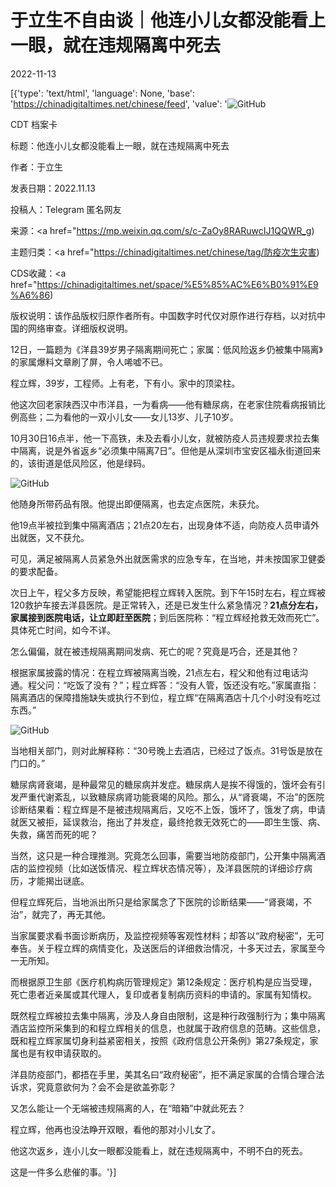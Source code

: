 # 于立生不自由谈｜他连小儿女都没能看上一眼，就在违规隔离中死去

2022-11-13

[{'type': 'text/html', 'language': None, 'base': 'https://chinadigitaltimes.net/chinese/feed', 'value': '![GitHub](https://chinadigitaltimes.net/chinese/files/2022/11/4410395159-768x512.jpeg)

CDT 档案卡

标题：他连小儿女都没能看上一眼，就在违规隔离中死去

作者：于立生

发表日期：2022.11.13

投稿人：Telegram 匿名网友

来源：<a href="https://mp.weixin.qq.com/s/c-ZaOy8RARuwcIJ1QQWR_g)

主题归类：<a href="https://chinadigitaltimes.net/chinese/tag/防疫次生灾害)

CDS收藏：<a href="https://chinadigitaltimes.net/space/%E5%85%AC%E6%B0%91%E9%A6%86)

版权说明：该作品版权归原作者所有。中国数字时代仅对原作进行存档，以对抗中国的网络审查。详细版权说明。





12日，一篇题为《洋县39岁男子隔离期间死亡；家属：低风险返乡仍被集中隔离》的家属爆料文章刷了屏，令人唏嘘不已。

程立辉，39岁，工程师。上有老，下有小。家中的顶梁柱。

他这次回老家陕西汉中市洋县，一为看病——他有糖尿病，在老家住院看病报销比例高些；二为看他的一双小儿女——女儿13岁、儿子10岁。

10月30日16点半，他一下高铁，未及去看小儿女，就被防疫人员违规要求拉去集中隔离，说是外省返乡“必须集中隔离7日”。但他是从深圳市宝安区福永街道回来的，该街道是低风险区，他是绿码。

![GitHub](https://chinadigitaltimes.net/chinese/files/2022/11/post-689689-6370e8a1b566f.)

他随身所带药品有限。他提出即便隔离，也去定点医院，未获允。

他19点半被拉到集中隔离酒店；21点20左右，出现身体不适，向防疫人员申请外出就医，又不获允。

可见，满足被隔离人员紧急外出就医需求的应急专车，在当地，并未按国家卫健委的要求配备。

次日上午，程父多方反映，希望能把程立辉转入医院。到下午15时左右，程立辉被120救护车接去洋县医院。是正常转入，还是已发生什么紧急情况？**21点分左右，家属接到医院电话，让立即赶至医院**；到后医院称：“程立辉经抢救无效而死亡”。具体死亡时间，如今不详。

怎么偏偏，就在被违规隔离期间发病、死亡的呢？究竟是巧合，还是其他？

根据家属披露的情况：在程立辉被隔离当晚，21点左右，程父和他有过电话沟通。程父问：“吃饭了没有？”；程立辉答：“没有人管，饭还没有吃。”家属直指：隔离酒店的保障措施缺失或执行不到位，程立辉“在隔离酒店十几个小时没有吃过东西。”

![GitHub](https://chinadigitaltimes.net/chinese/files/2022/11/post-689689-6370e8a3e5773.)

当地相关部门，则对此解释称：“30号晚上去酒店，已经过了饭点。31号饭是放在门口的。”

糖尿病肾衰竭，是种最常见的糖尿病并发症。糖尿病人是挨不得饿的，饿坏会有引发严重代谢紊乱，以致糖尿病肾功能衰竭的风险。那么，从“肾衰竭，不治”的医院诊断结果看：程立辉是不是被违规隔离后，又吃不上饭，饿坏了，饿发了病，申请就医又被拒，延误救治，拖出了并发症，最终抢救无效死亡的——即生生饿、病、失救，痛苦而死的呢？

当然，这只是一种合理推测。究竟怎么回事，需要当地防疫部门，公开集中隔离酒店的监控视频（比如送饭情况、程立辉状态情况等），及洋县医院的详细诊疗病历，才能揭出谜底。

但程立辉死后，当地派出所只是给家属念了下医院的诊断结果——“肾衰竭，不治”，就完了，再无其他。

当家属要求看书面诊断病历，及监控视频等客观性材料；却答以“政府秘密”，无可奉告。关于程立辉的病情变化，及送医后的详细救治情况，十多天过去，家属至今一无所知。

而根据原卫生部《医疗机构病历管理规定》第12条规定：医疗机构是应当受理，死亡患者近亲属或其代理人，复印或者复制病历资料的申请的。家属有知情权。

既然程立辉被拉去集中隔离，涉及人身自由限制，这是种行政强制行为；集中隔离酒店监控所采集到的和程立辉相关的信息，也就属于政府信息的范畴。这些信息，既和程立辉家属切身利益紧密相关，按照《政府信息公开条例》第27条规定，家属也是有权申请获取的。

洋县防疫部门，都捂在手里，美其名曰“政府秘密”，拒不满足家属的合情合理合法诉求，究竟意欲何为？会不会是欲盖弥彰？

又怎么能让一个无端被违规隔离的人，在“暗箱”中就此死去？

程立辉，他再也没法睁开双眼，看他的那对小儿女了。

他这次返乡，连小儿女一眼都没能看上，就在违规隔离中，不明不白的死去。

这是一件多么悲催的事。'}]